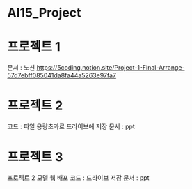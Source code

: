 # AI15_Project

# 프로젝트 1
문서 : 노션 https://5coding.notion.site/Project-1-Final-Arrange-57d7ebff085041da8fa44a5263e97fa7

# 프로젝트 2
코드 : 파일 용량초과로 드라이브에 저장
문서 : ppt

# 프로젝트 3
프로젝트 2 모델 웹 배포
코드 : 드라이브 저장
문서 : ppt
